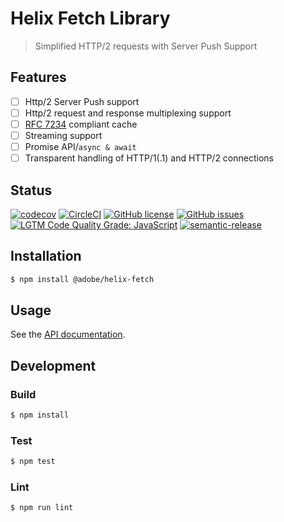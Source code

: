 # Helix Fetch Library

> Simplified HTTP/2 requests with Server Push Support

## Features

- [ ] Http/2 Server Push support
- [ ] Http/2 request and response multiplexing support
- [ ] [RFC 7234](https://httpwg.org/specs/rfc7234.html) compliant cache
- [ ] Streaming support
- [ ] Promise API/`async & await`
- [ ] Transparent handling of HTTP/1(.1) and HTTP/2 connections

## Status

[![codecov](https://img.shields.io/codecov/c/github/stefan-guggisberg/helix-fetch.svg)](https://codecov.io/gh/stefan-guggisberg/helix-fetch)
[![CircleCI](https://img.shields.io/circleci/project/github/stefan-guggisberg/helix-fetch.svg)](https://circleci.com/gh/stefan-guggisberg/helix-fetch)
[![GitHub license](https://img.shields.io/github/license/stefan-guggisberg/helix-fetch.svg)](https://github.com/stefan-guggisberg/helix-fetch/blob/master/LICENSE.txt)
[![GitHub issues](https://img.shields.io/github/issues/stefan-guggisberg/helix-fetch.svg)](https://github.com/stefan-guggisberg/helix-fetch/issues)
[![LGTM Code Quality Grade: JavaScript](https://img.shields.io/lgtm/grade/javascript/g/stefan-guggisberg/helix-fetch.svg?logo=lgtm&logoWidth=18)](https://lgtm.com/projects/g/stefan-guggisberg/helix-fetch)
[![semantic-release](https://img.shields.io/badge/%20%20%F0%9F%93%A6%F0%9F%9A%80-semantic--release-e10079.svg)](https://github.com/semantic-release/semantic-release)

## Installation

```bash
$ npm install @adobe/helix-fetch
```

## Usage

See the [API documentation](docs/API.md).

## Development

### Build

```bash
$ npm install
```

### Test

```bash
$ npm test
```

### Lint

```bash
$ npm run lint
```
